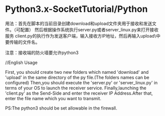 # Python3.x-SocketTutorial/Python

用法：首先在脚本的当前目录创建download和upload文件夹用于接收和发送文件。（可配置）
      然后根据操作系统执行server.py或者server_linux.py来打开接收服务
      client.py的执行作为发送客户端，输入接收方IP地址，然后再输入upload\\中要传输的文件名。
      
注意：接收端的防火墙要允许python3

      
//English Usage

First, you should create two new folders which named 'download' and 'upload' in the same directory of the py file.(The folders names can be configured)
Then,you should execute the 'server.py' or 'server_linux.py' in terms of your OS to launch the receiver service.
Finally,launching the 'client.py' as the Send-Side and enter the receiver IP Address.After that, enter the file name which you want to transmit.

PS:The python3 should be set allowable in the firewall.

